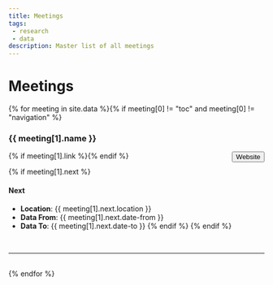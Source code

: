 ```yaml
---
title: Meetings
tags: 
 - research
 - data
description: Master list of all meetings
---
```


# Meetings


{% for meeting in site.data %}{% if meeting[0] != "toc" and meeting[0] != "navigation" %}

<h3>{{ meeting[1].name }}</h3>

{% if meeting[1].link %}<a href="{{ meeting[1].link }}" target="_blank"><button style="float:right" class="btn btn-sm btn-primary">Website</button></a>{% endif %}

{% if meeting[1].next %}<h4>Next</h4>
 - **Location**: {{ meeting[1].next.location }}
 - **Data From**: {{ meeting[1].next.date-from }}
 - **Data To**: {{ meeting[1].next.date-to }}
{% endif %}
{% endif %}
<br>
<hr>
<br>{% endfor %}
